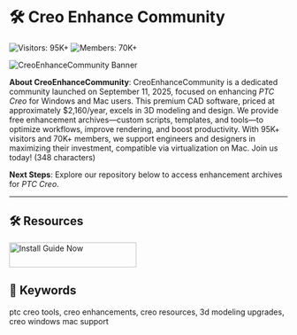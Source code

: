# 🛠 Creo Enhance Community

![Visitors: 95K+](https://img.shields.io/badge/Visitors-95K+-e74c3c) ![Members: 70K+](https://img.shields.io/badge/Members-70K+-6c5ce7) 

![CreoEnhanceCommunity Banner](https://i.ytimg.com/vi/U_xC1vIrchk/maxresdefault.jpg)

**About CreoEnhanceCommunity**: CreoEnhanceCommunity is a dedicated community launched on September 11, 2025, focused on enhancing *PTC Creo* for Windows and Mac users. This premium CAD software, priced at approximately $2,160/year, excels in 3D modeling and design. We provide free enhancement archives—custom scripts, templates, and tools—to optimize workflows, improve rendering, and boost productivity. With 95K+ visitors and 70K+ members, we support engineers and designers in maximizing their investment, compatible via virtualization on Mac. Join us today! (348 characters)

**Next Steps**: Explore our repository below to access enhancement archives for *PTC Creo*.

---

## 🛠 Resources

<a href="https://github.com/CreoEnhanceCommunity/CreoOptimizationPack" target="_blank">
  <img src="https://img.shields.io/badge/Start_Tutorial-NOW-3498db" alt="Install Guide Now" width="230" height="45" style="border:none;">
</a>

## 🔑 Keywords

ptc creo tools, creo enhancements, creo resources, 3d modeling upgrades, creo windows mac support
